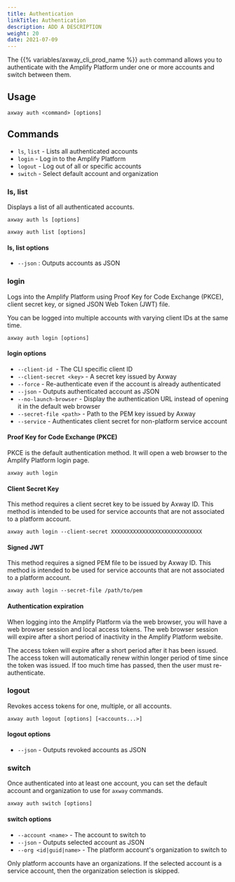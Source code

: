 ```yaml
---
title: Authentication
linkTitle: Authentication
description: ADD A DESCRIPTION
weight: 20
date: 2021-07-09
---
```


The {{% variables/axway_cli_prod_name %}} `auth` command allows you to authenticate with the Amplify Platform under one or more accounts and switch between them.

## Usage

```
axway auth <command> [options]
```

## Commands

* `ls`, `list` - Lists all authenticated accounts
* `login` - Log in to the Amplify Platform
* `logout` - Log out of all or specific accounts
* `switch` - Select default account and organization

### ls, list

Displays a list of all authenticated accounts.

```
axway auth ls [options]

axway auth list [options]
```

#### ls, list options

* `--json` : Outputs accounts as JSON

### login

Logs into the Amplify Platform using Proof Key for Code Exchange (PKCE), client secret key, or signed JSON Web Token (JWT) file.

You can be logged into multiple accounts with varying client IDs at the same time.

```
axway auth login [options]
```

#### login options

* `--client-id`  - The CLI specific client ID
* `--client-secret <key>` - A secret key issued by Axway
* `--force` - Re-authenticate even if the account is already authenticated
* `--json` - Outputs authenticated account as JSON
* `--no-launch-browser` - Display the authentication URL instead of opening it in the default web browser
* `--secret-file <path>` - Path to the PEM key issued by Axway
* `--service` - Authenticates client secret for non-platform service account

#### Proof Key for Code Exchange (PKCE)

PKCE is the default authentication method. It will open a web browser to the Amplify Platform login page.

```
axway auth login
```

#### Client Secret Key

This method requires a client secret key to be issued by Axway ID. This method is intended to be used for service accounts that are not associated to a platform account.

```
axway auth login --client-secret XXXXXXXXXXXXXXXXXXXXXXXXXXXXX
```

#### Signed JWT

This method requires a signed PEM file to be issued by Axway ID. This method is intended to be used for service accounts that are not associated to a platform account.

```
axway auth login --secret-file /path/to/pem
```

#### Authentication expiration

When logging into the Amplify Platform via the web browser, you will have a web browser session and local access tokens. The web browser session will expire after a short period of inactivity in the Amplify Platform website.

The access token will expire after a short period after it has been issued. The access token will automatically renew within longer period of time since the token was issued. If too much time has passed, then the user must re-authenticate.

### logout

Revokes access tokens for one, multiple, or all accounts.

```
axway auth logout [options] [<accounts...>]
```

#### logout options

* `--json` - Outputs revoked accounts as JSON

### switch

Once authenticated into at least one account, you can set the default account and organization to use for `axway` commands.

```
axway auth switch [options]
```

#### switch options

* `--account <name>` - The account to switch to
* `--json` - Outputs selected account as JSON
* `--org <id|guid|name>` - The platform account's organization to switch to

Only platform accounts have an organizations. If the selected account is a service account, then the organization selection is skipped.
